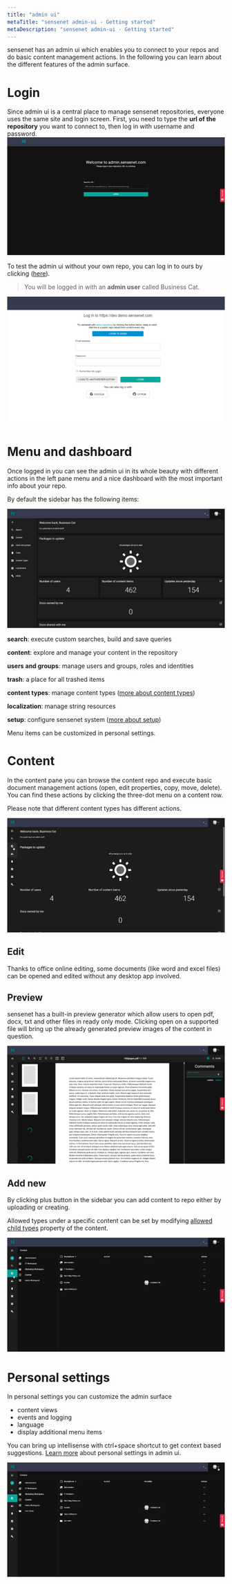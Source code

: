 ```yaml
---
title: "admin ui"
metaTitle: "sensenet admin-ui - Getting started"
metaDescription: "sensenet admin-ui - Getting started"
---
```


sensenet has an admin ui which enables you to connect to your repos and do basic content management actions. In the following you can learn about the different features of the admin surface.

# Login

Since admin ui is a central place to manage sensenet repositories, everyone uses the same site and login screen. First, you need to type the **url of the repository** you want to connect to, then log in with username and password.
![Log in to your repo](./img/reposcreen.png)

To test the admin ui without your own repo, you can log in to ours by clicking ([here](https://admin.sensenet.com/?repoUrl=https%3A//dev.demo.sensenet.com)).

> You will be logged in with an **admin user** called Business Cat.

![Login to demo repo](./img/login.png)

# Menu and dashboard
Once logged in you can see the admin ui in its whole beauty with different actions in the left pane menu and a nice dashboard with the most important info about your repo.

By default the sidebar has the following items:

![dasboard](./img/dashboard.png)

**search**: execute custom searches, build and save queries

**content**: explore and manage your content in the repository

**users and groups**: manage users and groups, roles and identities

**trash**: a place for all trashed items

**content types**: manage content types ([more about content types](/concepts/content-management/03-content-types))

**localization**: manage string resources

**setup**: configure sensenet system ([more about setup](/guides/setup))

<note title="pro tip">Menu items can be customized in personal settings.</note>

# Content

In the content pane you can browse the content repo and execute basic document management actions (open, edit properties, copy, move, delete). You can find these actions by clicking the three-dot menu on a content row.

Please note that different content types has different actions.

![Content management](./img/content.gif)

## Edit

Thanks to office online editing, some documents (like word and excel files) can be opened and edited without any desktop app involved.

## Preview

sensenet has a built-in preview generator which allow users to open pdf, docx, txt and other files in ready only mode.
Clicking open on a supported file will bring up the already generated preview images of the content in question.

![Open document preview](./img/preview.png)

## Add new

By clicking plus button in the sidebar you can add content to repo either by uploading or creating.

<note title="pro tip">Allowed types under a specific content can be set by modifying <a href="/concepts/content-management/06-allowed-childtypes">allowed child types</a> property of the content.</note>

![Create content](./img/add_new.gif)

# Personal settings

In personal settings you can customize the admin surface

- content views
- events and logging
- language
- display additional menu items

<note title="pro tip">You can bring up intellisense with ctrl+space shortcut to get context based suggestions.
<a href="/guides/dashboard-customization">Learn more</a> about personal settings in admin ui.</note>

![personal settings](./img/personal_settings.gif)
